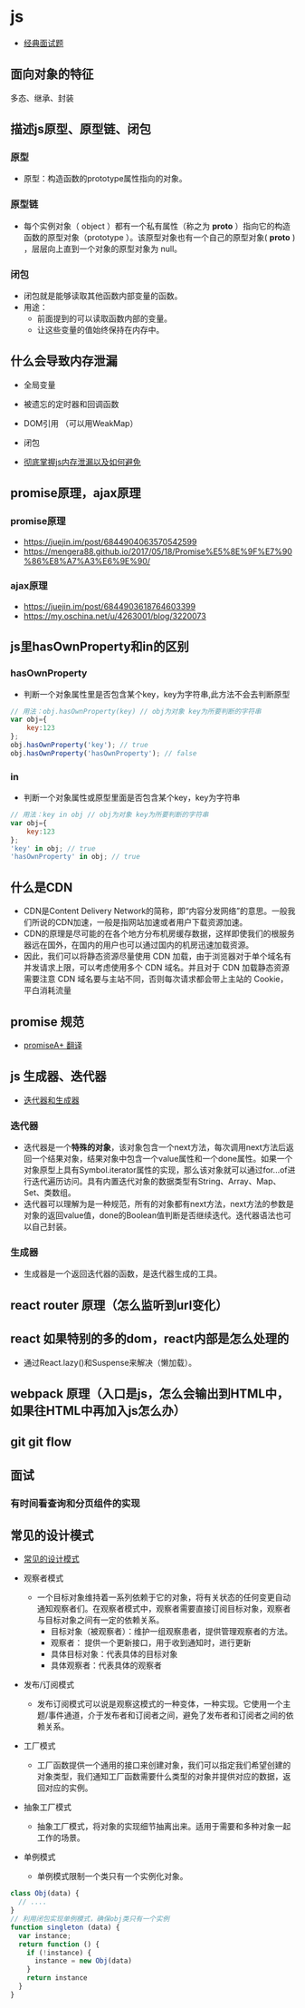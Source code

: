 # js
- [经典面试题](https://juejin.im/post/6847902225423925255)

## 面向对象的特征
多态、继承、封装




## 描述js原型、原型链、闭包
### 原型
- 原型：构造函数的prototype属性指向的对象。

### 原型链
- 每个实例对象（ object ）都有一个私有属性（称之为 __proto__ ）指向它的构造函数的原型对象（prototype ）。该原型对象也有一个自己的原型对象( __proto__ ) ，层层向上直到一个对象的原型对象为 null。

### 闭包
- 闭包就是能够读取其他函数内部变量的函数。
- 用途：
    - 前面提到的可以读取函数内部的变量。
    - 让这些变量的值始终保持在内存中。




## 什么会导致内存泄漏
- 全局变量
- 被遗忘的定时器和回调函数
- DOM引用 （可以用WeakMap）
- 闭包

- [彻底掌握js内存泄漏以及如何避免](https://juejin.im/post/6844903917986267143)



## promise原理，ajax原理
### promise原理 
- https://juejin.im/post/6844904063570542599
- https://mengera88.github.io/2017/05/18/Promise%E5%8E%9F%E7%90%86%E8%A7%A3%E6%9E%90/

### ajax原理
- https://juejin.im/post/6844903618764603399
- https://my.oschina.net/u/4263001/blog/3220073



## js里hasOwnProperty和in的区别
### hasOwnProperty
- 判断一个对象属性里是否包含某个key，key为字符串,此方法不会去判断原型
```javascript
// 用法：obj.hasOwnProperty(key) // obj为对象 key为所要判断的字符串
var obj={
    key:123
};
obj.hasOwnProperty('key'); // true
obj.hasOwnProperty('hasOwnProperty'); // false
```

### in
- 判断一个对象属性或原型里面是否包含某个key，key为字符串
```javascript
// 用法：key in obj // obj为对象 key为所要判断的字符串
var obj={
    key:123
};
'key' in obj; // true
'hasOwnProperty' in obj; // true
```




## 什么是CDN
- CDN是Content Delivery Network的简称，即“内容分发网络”的意思。一般我们所说的CDN加速，一般是指网站加速或者用户下载资源加速。
- CDN的原理是尽可能的在各个地方分布机房缓存数据，这样即使我们的根服务器远在国外，在国内的用户也可以通过国内的机房迅速加载资源。
- 因此，我们可以将静态资源尽量使用 CDN 加载，由于浏览器对于单个域名有并发请求上限，可以考虑使用多个 CDN 域名。并且对于 CDN 加载静态资源需要注意 CDN 域名要与主站不同，否则每次请求都会带上主站的 Cookie，平白消耗流量




## promise 规范
- [promiseA+ 翻译](https://juejin.im/post/6844903649852784647)





## js 生成器、迭代器
- [迭代器和生成器](https://developer.mozilla.org/zh-CN/docs/Web/JavaScript/Guide/Iterators_and_generators)

### 迭代器
- 迭代器是一个**特殊的对象**，该对象包含一个next方法，每次调用next方法后返回一个结果对象，结果对象中包含一个value属性和一个done属性。如果一个对象原型上具有Symbol.iterator属性的实现，那么该对象就可以通过for...of进行迭代遍历访问。具有内置迭代对象的数据类型有String、Array、Map、Set、类数组。
- 迭代器可以理解为是一种规范，所有的对象都有next方法，next方法的参数是对象的返回value值，done的Boolean值判断是否继续迭代。迭代器语法也可以自己封装。

### 生成器
- 生成器是一个返回迭代器的函数，是迭代器生成的工具。




## react router 原理（怎么监听到url变化）

## react 如果特别的多的dom，react内部是怎么处理的
- 通过React.lazy()和Suspense来解决（懒加载）。

## webpack 原理（入口是js，怎么会输出到HTML中，如果往HTML中再加入js怎么办）

## git git flow




## 面试
### 有时间看查询和分页组件的实现



## 常见的设计模式
- [常见的设计模式](https://yq.aliyun.com/articles/610216)
- 观察者模式
    - 一个目标对象维持着一系列依赖于它的对象，将有关状态的任何变更自动通知观察者们。在观察者模式中，观察者需要直接订阅目标对象，观察者与目标对象之间有一定的依赖关系。
        - 目标对象（被观察者）：维护一组观察患者，提供管理观察者的方法。
        - 观察者： 提供一个更新接口，用于收到通知时，进行更新
        - 具体目标对象：代表具体的目标对象
        - 具体观察者：代表具体的观察者

- 发布/订阅模式
    - 发布订阅模式可以说是观察这模式的一种变体，一种实现。它使用一个主题/事件通道，介于发布者和订阅者之间，避免了发布者和订阅者之间的依赖关系。

- 工厂模式
    - 工厂函数提供一个通用的接口来创建对象，我们可以指定我们希望创建的对象类型，我们通知工厂函数需要什么类型的对象并提供对应的数据，返回对应的实例。

- 抽象工厂模式
    - 抽象工厂模式，将对象的实现细节抽离出来。适用于需要和多种对象一起工作的场景。

- 单例模式
    - 单例模式限制一个类只有一个实例化对象。
```javascript
class Obj(data) {
  // ....
}
// 利用闭包实现单例模式，确保obj类只有一个实例
function singleton (data) {
  var instance;
  return function () {
    if (!instance) {
      instance = new Obj(data)
    }
    return instance
  }
}
```
 
